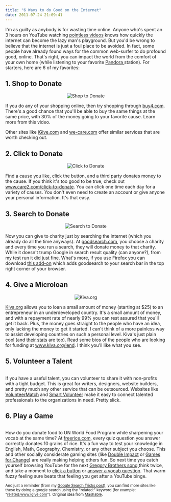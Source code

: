 ```yaml
---
title: "6 Ways to do Good on the Internet"
date: 2011-07-24 21:09:41
---
```


I'm as guilty as anybody is for wasting time online. Anyone who's spent an 3 hours on YouTube watching <a href="http://www.youtube.com/user/realannoyingorange" target="_blank" rel="noopener noreferrer" title="Real Annoying Orange">pointless videos</a> knows how quickly the internet can become the lazy man's playground. But you'd be wrong to believe that the internet is just a foul place to be avoided. In fact, some people have already found ways for the common web-surfer to do profound good, online. That's right, you can impact the world from the comfort of your own home (while listening to your favorite <a href="http://www.pandora.com/" target="_blank" rel="noopener noreferrer" title="Pandora">Pandora </a>station). For starters, here are 6 of my favorites:

## 1. Shop to Donate

<p style="text-align: center;">
  <img alt="Shop to Donate" src="/assets/images/Shop-to-donate.jpg" title="Shop-to-donate" />
</p>

If you do any of your shopping online, then try shopping through <a href="https://web.archive.org/web/20111113132752/http://www.buy4.com/" target="_blank" rel="noopener noreferrer" title="buy4.com">buy4.com</a>. There's a good chance that you'll be able to buy the same things at the same price, with 30% of the money going to your favorite cause. Learn more from this video.

Other sites like <a href="http://www.igive.com" target="_blank" rel="noopener noreferrer" title="iGive">iGive.com</a> and <a href="http://www.we-care.com" target="_blank" rel="noopener noreferrer" title="We Care: Shop for Charity">we-care.com</a> offer similar services that are worth checking out.

## 2. Click to Donate

<p style="text-align: center;">
  <img alt="Click to Donate" src="/assets/images/Click-to-donate.jpg" title="Click-to-donate" />
</p>

Find a cause you like, click the button, and a third party donates money to the cause. If you think it's too good to be true, check out <a href="http://care2.com/click-to-donate" target="_blank" rel="noopener noreferrer" title="Click-to-donate">www.care2.com/click-to-donate</a>. You can click one time each day for a variety of causes. You don't even need to create an account or give anyone your personal information. It's that easy.

## 3. Search to Donate

<p style="text-align: center;">
  <img alt="Search to Donate" src="/assets/images/Search-to-donate.jpg" title="Search-to-donate" />
</p>

Now you can give to charity just by searching the internet (which you already do all the time anyways). At <a href="http://www.goodsearch.com" target="_blank" rel="noopener noreferrer" title="goodsearch.com">goodsearch.com</a>, you choose a charity and every time you run a search, they will donate money to that charity. While it doesn't trump Google in search result quality (can anyone?), from my test run it did just fine. What's more, if you use Firefox you can download <a href="https://addons.mozilla.org/en-US/firefox/addon/goodsearch-9674/" target="_blank" rel="noopener noreferrer" title="Goodsearch Firefox Add-on">this add-on</a> which adds goodsearch to your search bar in the top right corner of your browser.

## 4. Give a Microloan

<p style="text-align: center;">
  <img alt="Kiva.org" src="/assets/images/logo_kiva.png" />
</p>

<a href="http://www.kiva.org" target="_blank" rel="noopener noreferrer" title="Kiva">Kiva.org</a> allows you to loan a small amount of money (starting at $25) to an entrepreneur in an underdeveloped country. It's a small amount of money, and with a repayment rate of nearly 99% you can rest assured that you'll get it back. Plus, the money goes straight to the people who have an idea, only lacking the money to get it started. I can't think of a more painless way to assist developing countries on such a personal level. Kiva's just plain cool (and <a href="http://www.kiva.org/about/stats" target="_blank" rel="noopener noreferrer" title="kiva.org Statistics">their stats</a> are too). Read some bios of the people who are looking for funding at <a href="http://www.kiva.org/lend" target="_blank" rel="noopener noreferrer" title="Kiva Entrepreneurs">www.kiva.org/lend</a>. I think you'll like what you see.

## 5. Volunteer a Talent

<p style="text-align: center;">
  <img alt="" src="/assets/images/VolunteerMatch.jpg" title="VolunteerMatch" />
</p>

If you have a useful talent, you can volunteer to share it with non-profits with a tight budget. This is great for writers, designers, website builders, and pretty much any other service that can be outsourced. Websites like <a href="http://www.volunteermatch.org/" target="_blank" rel="noopener noreferrer" title="VolunteerMatch">VolunteerMatch</a> and <a href="http://www.smartvolunteer.org/" target="_blank" rel="noopener noreferrer" title="Smart Volunteer">Smart Volunteer</a> make it easy to connect talented professionals to the organizations in need. Pretty slick.

## 6. Play a Game

<p style="text-align: center;">
  <img alt="" src="/assets/images/Free-Rice1.jpg" title="Free Rice" />
</p>

How do you donate food to UN World Food Program while sharpening your vocab at the same time? At <a href="http://www.freerice.com/" target="_blank" rel="noopener noreferrer" title="Free Rice">freerice.com</a>, every quiz question you answer correctly donates 10 grains of rice. It's a fun way to test your knowledge in English, Math, Geography, Chemistry, or any other subject you choose. This and other socially considerate gaming sites (like <a href="http://doubleimpact.com/" target="_blank" rel="noopener noreferrer" title="Double Impact">Double Impact</a> or <a href="http://www.gamesforchange.org/" target="_blank" rel="noopener noreferrer" title="Games for Change">Games for Change</a>) are really making helping others fun. So next time you catch yourself browsing YouTube for the next <a href="https://www.youtube.com/user/schmoyoho" target="_blank" rel="noopener noreferrer" title="Songify This!">Gregory Brothers song </a>think twice, and take a moment to <a href="http://www.care2.com/click-to-donate/rainforest/" target="_blank" rel="noopener noreferrer" title="Save the Rainforest">click a button</a> or <a href="http://freerice.com/" target="_blank" rel="noopener noreferrer" title="Free Rice">answer a vocab question</a>. That warm fuzzy feeling sure beats that feeling you get after a YouTube binge.

<small>And just a reminder (from my <a href="{{site.url}}/2011/07/10/the-10-best-google-search-tricks/" title="The 10 best Google search tricks">Google Search Tricks post</a>), you can find more sites like these by doing a google search using the "related:" keyword (for example: "<a href="http://www.google.com/search?q=related%3Awww.igive.com&ie=utf-8&oe=utf-8&aq=t&rls=org.mozilla:en-US:official&client=firefox-a" target="_blank" rel="noopener noreferrer" title="Related Search: iGive">related:www.igive.com</a>"). Original idea from <a href="http://mashable.com/2011/07/07/social-good-online/" target="_blank" rel="noopener noreferrer" title="Mashable: Social Good Online">Mashable</a>.</small>
